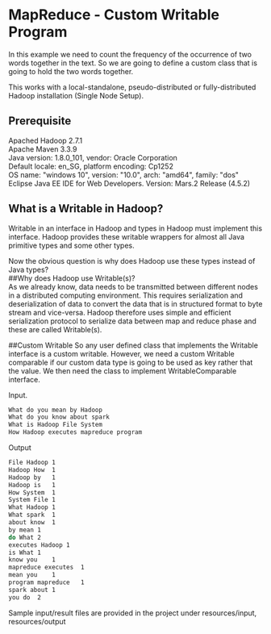 # MapReduce - Custom Writable Program

In this example we need to count the frequency of the occurrence of two words together in the text. So we are going to define a custom class that is going to hold the two words together.  

This works with a local-standalone, pseudo-distributed or fully-distributed Hadoop installation (Single Node Setup).

## Prerequisite
Apached Hadoop 2.7.1  
Apache Maven 3.3.9  
Java version: 1.8.0_101, vendor: Oracle Corporation  
Default locale: en_SG, platform encoding: Cp1252  
OS name: "windows 10", version: "10.0", arch: "amd64", family: "dos"  
Eclipse Java EE IDE for Web Developers. Version: Mars.2 Release (4.5.2)  

## What is a Writable in Hadoop?

Writable in an interface in Hadoop and types in Hadoop must implement this interface. Hadoop provides these writable wrappers for almost all Java primitive types and some other types.  

Now the obvious question is why does Hadoop use these types instead of Java types?  
##Why does Hadoop use Writable(s)?  
As we already know, data needs to be transmitted between different nodes in a distributed computing environment. This requires serialization and deserialization of data to convert the data that is in structured format to byte stream and vice-versa. Hadoop therefore uses simple and efficient serialization protocol to serialize data between map and reduce phase and these are called Writable(s).    

##Custom Writable
So any user defined class that implements the Writable interface is a custom writable. However, we need a custom Writable comparable if our custom data type is going to be used as key rather that the value. We then need the class to implement WritableComparable interface.  

Input.
```bash
What do you mean by Hadoop
What do you know about spark
What is Hadoop File System
How Hadoop executes mapreduce program
```
Output
```bash
File Hadoop	1
Hadoop How	1
Hadoop by	1
Hadoop is	1
How System	1
System File	1
What Hadoop	1
What spark	1
about know	1
by mean	1
do What	2
executes Hadoop	1
is What	1
know you	1
mapreduce executes	1
mean you	1
program mapreduce	1
spark about	1
you do	2
```

Sample input/result files are provided in the project under resources/input, resources/output
